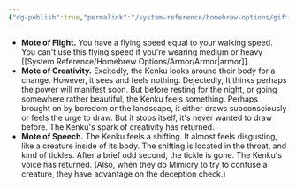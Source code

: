 ```yaml
---
{"dg-publish":true,"permalink":"/system-reference/homebrew-options/gifts-of-the-motes/","dgHomeLink":true,"dgPassFrontmatter":true}
---
```


- **Mote of Flight.** You have a flying speed equal to your walking speed. You can't use this flying speed if you're wearing medium or heavy [[System Reference/Homebrew Options/Armor/Armor|armor]].
- **Mote of Creativity.** Excitedly, the Kenku looks around their body for a change. However, it sees and feels nothing. Dejectedly, It thinks perhaps the power will manifest soon. But before resting for the night, or going somewhere rather beautiful, the Kenku feels something. Perhaps brought on by boredom or the landscape, it either draws subconsciously or feels the urge to draw. But it stops itself, it's never wanted to draw before. The Kenku's spark of creativity has returned.
- **Mote of Speech.** The Kenku feels a shifting. It almost feels disgusting, like a creature inside of its body. The shifting is located in the throat, and kind of tickles. After a brief odd second, the tickle is gone. The Kenku's voice has returned. (Also, when they do Mimicry to try to confuse a creature, they have advantage on the deception check.)
